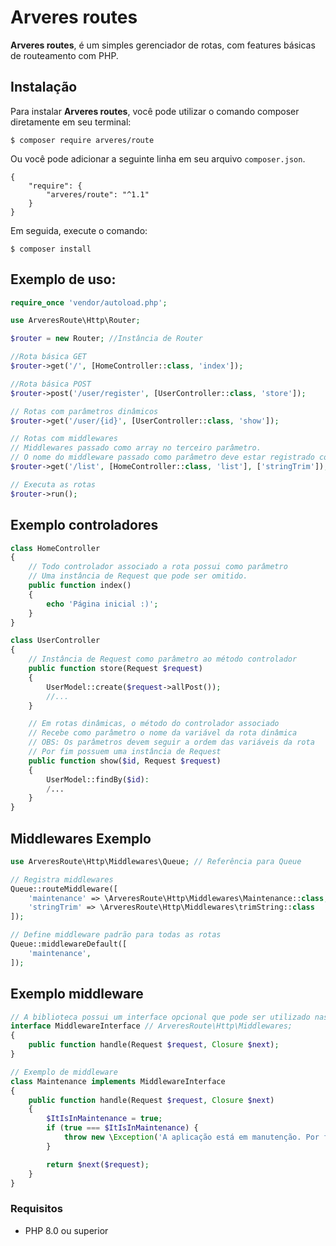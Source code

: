 # Arveres routes

**Arveres routes**, é um simples gerenciador de rotas, com features básicas de routeamento com PHP.

## Instalação

Para instalar **Arveres routes**, você pode utilizar o comando composer diretamente
em seu terminal:
```shell
$ composer require arveres/route
```
Ou você pode adicionar a seguinte linha em seu arquivo `composer.json`.

```
{
    "require": {
        "arveres/route": "^1.1"
    }
}
```
Em seguida, execute o comando:
```shell
$ composer install
```
## Exemplo de uso:
```php
require_once 'vendor/autoload.php';

use ArveresRoute\Http\Router;

$router = new Router; //Instância de Router

//Rota básica GET
$router->get('/', [HomeController::class, 'index']);

//Rota básica POST
$router->post('/user/register', [UserController::class, 'store']);

// Rotas com parâmetros dinâmicos
$router->get('/user/{id}', [UserController::class, 'show']);

// Rotas com middlewares
// Middlewares passado como array no terceiro parâmetro.
// O nome do middleware passado como parâmetro deve estar registrado com a classe Queue
$router->get('/list', [HomeController::class, 'list'], ['stringTrim']);

// Executa as rotas
$router->run();
```

## Exemplo controladores

```PHP
class HomeController
{   
    // Todo controlador associado a rota possui como parâmetro
    // Uma instância de Request que pode ser omitido.
    public function index()
    {
        echo 'Página inicial :)';
    }
}

class UserController
{
    // Instância de Request como parâmetro ao método controlador
    public function store(Request $request)
    {
        UserModel::create($request->allPost());
        //...
    }

    // Em rotas dinâmicas, o método do controlador associado
    // Recebe como parâmetro o nome da variável da rota dinâmica
    // OBS: Os parâmetros devem seguir a ordem das variáveis da rota
    // Por fim possuem uma instância de Request
    public function show($id, Request $request)
    {
        UserModel::findBy($id):
        /...
    }
}
```
## Middlewares Exemplo

```PHP
use ArveresRoute\Http\Middlewares\Queue; // Referência para Queue

// Registra middlewares
Queue::routeMiddleware([
    'maintenance' => \ArveresRoute\Http\Middlewares\Maintenance::class,
    'stringTrim' => \ArveresRoute\Http\Middlewares\trimString::class
]);

// Define middleware padrão para todas as rotas
Queue::middlewareDefault([
    'maintenance',
]);
```
## Exemplo middleware
```PHP
// A biblioteca possui um interface opcional que pode ser utilizado nas classes de middleware
interface MiddlewareInterface // ArveresRoute\Http\Middlewares;
{
    public function handle(Request $request, Closure $next);
}

// Exemplo de middleware
class Maintenance implements MiddlewareInterface
{
    public function handle(Request $request, Closure $next)
    {
        $ItIsInMaintenance = true;
        if (true === $ItIsInMaintenance) {
            throw new \Exception('A aplicação está em manutenção. Por favor, tente mais tarde', 200);
        }

        return $next($request);
    }
}
```

### Requisitos
- PHP 8.0 ou superior
